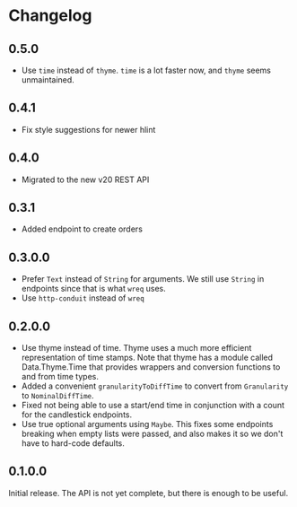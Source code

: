 # Changelog


## 0.5.0

- Use `time` instead of `thyme`. `time` is a lot faster now, and `thyme` seems
  unmaintained.

## 0.4.1

- Fix style suggestions for newer hlint

## 0.4.0

- Migrated to the new v20 REST API

## 0.3.1

- Added endpoint to create orders

## 0.3.0.0

- Prefer `Text` instead of `String` for arguments. We still use `String` in
  endpoints since that is what `wreq` uses.
- Use `http-conduit` instead of `wreq`

## 0.2.0.0

- Use thyme instead of time. Thyme uses a much more efficient representation of
  time stamps. Note that thyme has a module called Data.Thyme.Time that
  provides wrappers and conversion functions to and from time types.
- Added a convenient `granularityToDiffTime` to convert from `Granularity` to
  `NominalDiffTime`.
- Fixed not being able to use a start/end time in conjunction with a count for
  the candlestick endpoints.
- Use true optional arguments using `Maybe`. This fixes some endpoints breaking
  when empty lists were passed, and also makes it so we don't have to hard-code
  defaults.

## 0.1.0.0

Initial release. The API is not yet complete, but there is enough to be useful.
